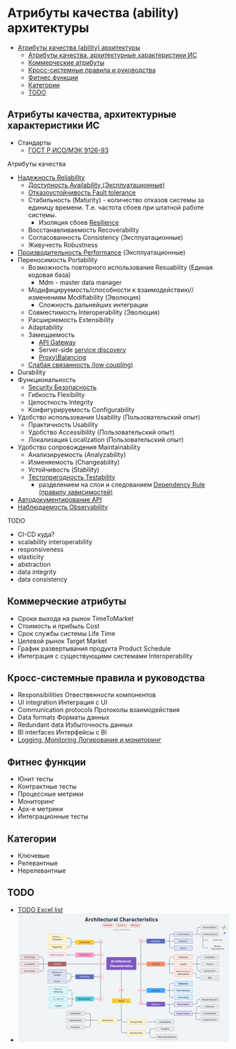 # Атрибуты качества (ability) архитектуры

- [Атрибуты качества (ability) архитектуры](#атрибуты-качества-ability-архитектуры)
  - [Атрибуты качества, архитектурные характеристики ИС](#атрибуты-качества-архитектурные-характеристики-ис)
  - [Коммерческие атрибуты](#коммерческие-атрибуты)
  - [Кросс-системные правила и руководства](#кросс-системные-правила-и-руководства)
  - [Фитнес функции](#фитнес-функции)
  - [Категории](#категории)
  - [TODO](#todo)

## Атрибуты качества, архитектурные характеристики ИС

- Стандарты  
  - [ГОСТ Р ИСО/МЭК 9126-93](https://m-i-kuznetsov.livejournal.com/157150.html)

Атрибуты качества

- [Надежность Reliability](ability/reliability.md)
  - [Доступность Availability (Эксплуатационные)](ability/availability.md)
  - [Отказоустойчивость Fault tolerance](ability/fault.tolerance.md)
  - Стабильность (Maturity) - количество отказов системы за единицу времени. Т.е. частота сбоев при штатной работе системы.
    - Изоляция сбоев [Resilience](ability/resilience.md)
  - Восстанавливаемость Recoverability
  - Согласованность Consistency (Эксплуатационные)  
  - Живучесть Robustness  
- [Производительность Performance](ability/performance.md) (Эксплуатационные)  
- Переносимость Portability
  - Возможность повторного использования Resuability (Единая кодовая база)
    - Mdm - master data manager
  - Модифицируемость/способности к взаимодействию//изменениям Modifiability (Эволюция)
    - Сложность дальнейших интеграции
  - Совместимость Interoperability (Эволюция)
  - Расширяемость Extensibility
  - Adaptability
  - Замещаемость
    - [API Gateway](../api/api.gateway.md)
    - Server-side [service discovery](./pattern/deployment/service.discovery.md)
    - [Proxy\Balancing](./pattern/deployment/pattern.proxy.reverse.md)
  - [Слабая связанность (low coupling)](ability/low.coupling.md)
- Durability
- Функциональность
  - [Security Безопасность](ability/security.md)
  - Гибкость Flexibility
  - Целостность Integrity
  - Конфигурируемость Configurability
- Удобство использования Usability (Пользовательский опыт)
  - Практичность Usability
  - Удобство Accessibility (Пользовательский опыт)
  - Локализация Localization (Пользовательский опыт)
- Удобство сопровождения Maintainability
  - Анализируемость (Analyzability)
  - Изменяемость (Changeability)
  - Устойчивость (Stability)
  - [Тестопригодность Testability](ability/testability.md)
    - разделением на слои и следованием [Dependency Rule (правилу зависимостей)](https://habr.com/ru/company/mobileup/blog/335382/)
- [Автодокументирование API](../api/api.md)
- [Наблюдаемость Observability](ability/observability.md)

TODO

- CI-CD куда?
- scalability interoperability
- responsiveness
- elasticity
- abstraction
- data integrity
- data consistency

## Коммерческие атрибуты

- Сроки выхода на рынок TimeToMarket
- Стоимость и прибыль Cost
- Срок службы системы Life Time
- Целевой рынок Target Market
- График развертывания продукта Product Schedule
- Интеграция с существующими системами Interoperability

## Кросс-системные правила и руководства

- Responsibilities Отвественности компонентов
- Ul integration Интеграция с UI
- Communication protocols Протоколы взаимодействия
- Data formats Форматы данных
- Redundant data Избыточность данных
- BI interfaces Интерфейсы с BI
- [Logging, Monitoring Логирование и мониторинг](ability/observability.md)

## Фитнес функции

- Юнит тесты
- Контрактные тесты
- Процессные метрики
- Мониторинг
- Арх-е метрики
- Интеграционные тесты

## Категории

- Ключевые
- Релевантные
- Нерелевантные

## TODO

- [TODO Excel list](ability/Quality-Attributes-2013.xlsx)
- ![nft](../img/arch/nft.png)
